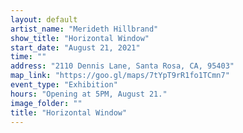 ```yaml
---
layout: default
artist_name: "Merideth Hillbrand"
show_title: "Horizontal Window"
start_date: "August 21, 2021"
time: ""
address: "2110 Dennis Lane, Santa Rosa, CA, 95403"
map_link: "https://goo.gl/maps/7tYpT9rR1fo1TCmn7"
event_type: "Exhibition"
hours: "Opening at 5PM, August 21."
image_folder: ""
title: "Horizontal Window"
---
```

